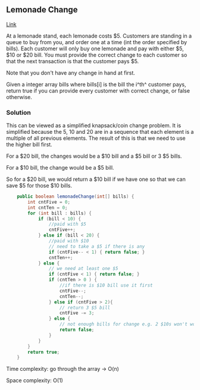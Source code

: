 ## Lemonade Change


[Link](https://leetcode.com/problems/lemonade-change/)

At a lemonade stand, each lemonade costs \$5. Customers are standing in a queue to buy from you, and order one at a time (int the order specified by bills). Each customer will only buy one lemonade and pay with either \$5, \$10 or \$20 bill. You must provide the correct change to each customer so that the next transaction is that the customer pays \$5.

Note that you don't have any change in hand at first.

Given a integer array bills where bills[i] is the bill the i^th^ customer pays, return true if you can provide every customer with correct change, or false otherwise.

### Solution

This can be viewed as a simplified knapsack/coin change problem. It is simplified because the 5, 10 and 20 are in a sequence that each element is a multiple of all previous elements. The result of this is that we need to use the higher bill first.

For a \$20 bill, the changes would be a \$10 bill and a $5 bill or 3 \$5 bills.

For a $10 bill, the change would be a \$5 bill.

So for a \$20 bill, we would return a \$10 bill if we have one so that we can save \$5 for those \$10 bills.

```java
    public boolean lemonadeChange(int[] bills) {
        int cntFive = 0;
        int cntTen = 0;
        for (int bill : bills) {
            if (bill < 10) {
                //paid with $5
                cntFive++;
            } else if (bill < 20) {
                //paid with $10
                // need to take a $5 if there is any
                if (cntFive-- < 1) { return false; }
                cntTen++;
            } else {
                // we need at least one $5
                if (cntFive < 1) { return false; }
                if (cntTen > 0 ) {
                    //if there is $10 bill use it first
                    cntFive--;
                    cntTen--;
                } else if (cntFive > 2){
                    // return 3 $5 bill
                    cntFive -= 3;
                } else {
                    // not enough bills for change e.g. 2 $10s won't work
                    return false;
                }
            }
        }
        return true;
    }
```

Time complexity: go through the array -> O(n)

Space complexity: O(1) 

